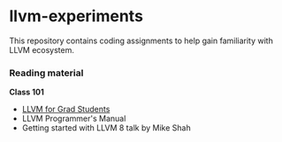 # llvm-experiments

This repository contains coding assignments to help gain familiarity with LLVM ecosystem.

### Reading material

**Class 101**
- [LLVM for Grad Students](https://www.cs.cornell.edu/~asampson/blog/llvm.html)
- LLVM Programmer's Manual
- Getting started with LLVM 8 talk by Mike Shah
